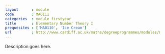```yaml
---
layout      : module
code        : MA0111
categories  : module firstyear
title       : Elementary Number Theory I
prequesites : ['MA0110', 'Ice Cream']
url         : http://www.cardiff.ac.uk/maths/degreeprogrammes/modules/ma0111.html
---
```


Description goes here.

